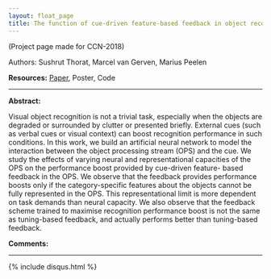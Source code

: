 ```yaml
---
layout: float_page
title: The function of cue-driven feature-based feedback in object recognition
---
```

(Project page made for CCN-2018)

Authors: Sushrut Thorat, Marcel van Gerven, Marius Peelen

<b>Resources:</b> [Paper][ccn18], Poster, Code
<hr>

<b>Abstract:</b> 

Visual object recognition is not a trivial task, especially when the objects are degraded or surrounded by clutter or presented briefly. External cues (such as verbal cues or visual context) can boost recognition performance in such conditions. In this work, we build an artificial neural network to model the interaction between the object processing stream (OPS) and the cue. We study the effects of varying neural and representational capacities of the OPS on the performance boost provided by cue-driven feature- based feedback in the OPS. We observe that the feedback provides performance boosts only if the category-specific features about the objects cannot be fully represented in the OPS. This representational limit is more dependent on task demands than neural capacity. We also observe that the feedback scheme trained to maximise recognition performance boost is not the same as tuning-based feedback, and actually performs better than tuning-based feedback.

<b>Comments:</b>

<hr>

[ccn18]: https://ccneuro.org/2018/proceedings/1044.pdf

{% include  disqus.html %}